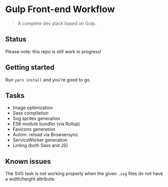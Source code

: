 # Gulp Front-end Workflow
>A complete dev stack based on Gulp.

## Status
Please note: this repo is still work in progress!

## Getting started
Run `yarn install` and you're good to go.

## Tasks

* Image optimization
* Sass compilation
* Svg sprites generation
* ES6 module bundler (via Rollup)
* Favicons generation
* Autom. reload via Browsersync
* ServiceWorker generation
* Linting (both Sass and JS)

## Known issues
The SVG task is not working properly when the given `.svg` files do not have a width/height attribute.